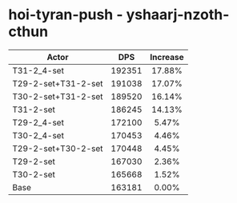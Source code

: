 # hoi-tyran-push - yshaarj-nzoth-cthun
| Actor | DPS | Increase |
|---|:---:|:---:|
|T31-2_4-set|192351|17.88%|
|T29-2-set+T31-2-set|191038|17.07%|
|T30-2-set+T31-2-set|189520|16.14%|
|T31-2-set|186245|14.13%|
|T29-2_4-set|172100|5.47%|
|T30-2_4-set|170453|4.46%|
|T29-2-set+T30-2-set|170448|4.45%|
|T29-2-set|167030|2.36%|
|T30-2-set|165668|1.52%|
|Base|163181|0.00%|
